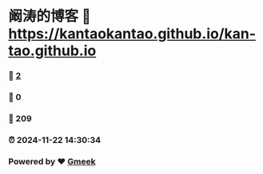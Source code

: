 # 阚涛的博客 :link: https://kantaokantao.github.io/kan-tao.github.io 
### :page_facing_up: [2](https://kantaokantao.github.io/kan-tao.github.io/tag.html) 
### :speech_balloon: 0 
### :hibiscus: 209 
### :alarm_clock: 2024-11-22 14:30:34 
### Powered by :heart: [Gmeek](https://github.com/Meekdai/Gmeek)
